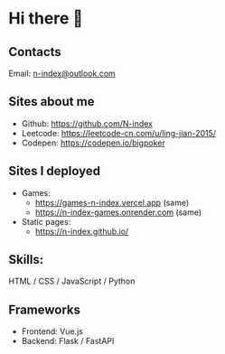 # Hi there 👋

## Contacts
Email: n-index@outlook.com

## Sites about me
- Github: https://github.com/N-index
- Leetcode: https://leetcode-cn.com/u/ling-jian-2015/
- Codepen: https://codepen.io/bigpoker

## Sites I deployed
- Games: 
  - https://games-n-index.vercel.app  (same)
  - https://n-index-games.onrender.com  (same)
- Static pages:
  - https://n-index.github.io/

## Skills:
HTML / CSS / JavaScript / Python

## Frameworks
- Frontend: Vue.js
- Backend: Flask / FastAPI

